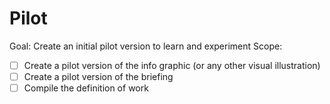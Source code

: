 # Pilot

Goal: Create an initial pilot version to learn and experiment
Scope:

- [ ] Create a pilot version of the info graphic (or any other visual illustration)
- [ ] Create a pilot version of the briefing
- [ ] Compile the definition of work
